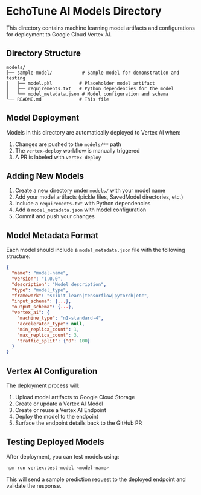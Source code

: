 # EchoTune AI Models Directory

This directory contains machine learning model artifacts and configurations for deployment to Google Cloud Vertex AI.

## Directory Structure

```
models/
├── sample-model/           # Sample model for demonstration and testing
│   ├── model.pkl          # Placeholder model artifact
│   ├── requirements.txt   # Python dependencies for the model
│   └── model_metadata.json # Model configuration and schema
└── README.md              # This file
```

## Model Deployment

Models in this directory are automatically deployed to Vertex AI when:
1. Changes are pushed to the `models/**` path
2. The `vertex-deploy` workflow is manually triggered
3. A PR is labeled with `vertex-deploy`

## Adding New Models

1. Create a new directory under `models/` with your model name
2. Add your model artifacts (pickle files, SavedModel directories, etc.)
3. Include a `requirements.txt` with Python dependencies
4. Add a `model_metadata.json` with model configuration
5. Commit and push your changes

## Model Metadata Format

Each model should include a `model_metadata.json` file with the following structure:

```json
{
  "name": "model-name",
  "version": "1.0.0", 
  "description": "Model description",
  "type": "model_type",
  "framework": "scikit-learn|tensorflow|pytorch|etc",
  "input_schema": {...},
  "output_schema": {...},
  "vertex_ai": {
    "machine_type": "n1-standard-4",
    "accelerator_type": null,
    "min_replica_count": 1,
    "max_replica_count": 3,
    "traffic_split": {"0": 100}
  }
}
```

## Vertex AI Configuration

The deployment process will:
1. Upload model artifacts to Google Cloud Storage
2. Create or update a Vertex AI Model
3. Create or reuse a Vertex AI Endpoint
4. Deploy the model to the endpoint
5. Surface the endpoint details back to the GitHub PR

## Testing Deployed Models

After deployment, you can test models using:
```bash
npm run vertex:test-model <model-name>
```

This will send a sample prediction request to the deployed endpoint and validate the response.
